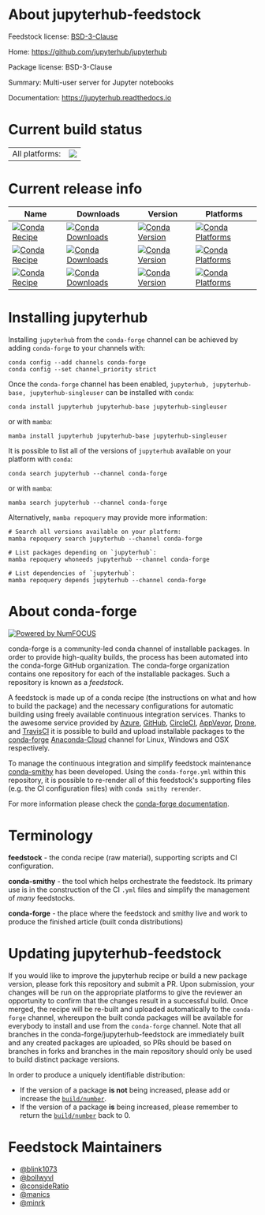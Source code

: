 About jupyterhub-feedstock
==========================

Feedstock license: [BSD-3-Clause](https://github.com/conda-forge/jupyterhub-feedstock/blob/main/LICENSE.txt)

Home: https://github.com/jupyterhub/jupyterhub

Package license: BSD-3-Clause

Summary: Multi-user server for Jupyter notebooks

Documentation: https://jupyterhub.readthedocs.io

Current build status
====================


<table><tr><td>All platforms:</td>
    <td>
      <a href="https://dev.azure.com/conda-forge/feedstock-builds/_build/latest?definitionId=497&branchName=main">
        <img src="https://dev.azure.com/conda-forge/feedstock-builds/_apis/build/status/jupyterhub-feedstock?branchName=main">
      </a>
    </td>
  </tr>
</table>

Current release info
====================

| Name | Downloads | Version | Platforms |
| --- | --- | --- | --- |
| [![Conda Recipe](https://img.shields.io/badge/recipe-jupyterhub-green.svg)](https://anaconda.org/conda-forge/jupyterhub) | [![Conda Downloads](https://img.shields.io/conda/dn/conda-forge/jupyterhub.svg)](https://anaconda.org/conda-forge/jupyterhub) | [![Conda Version](https://img.shields.io/conda/vn/conda-forge/jupyterhub.svg)](https://anaconda.org/conda-forge/jupyterhub) | [![Conda Platforms](https://img.shields.io/conda/pn/conda-forge/jupyterhub.svg)](https://anaconda.org/conda-forge/jupyterhub) |
| [![Conda Recipe](https://img.shields.io/badge/recipe-jupyterhub--base-green.svg)](https://anaconda.org/conda-forge/jupyterhub-base) | [![Conda Downloads](https://img.shields.io/conda/dn/conda-forge/jupyterhub-base.svg)](https://anaconda.org/conda-forge/jupyterhub-base) | [![Conda Version](https://img.shields.io/conda/vn/conda-forge/jupyterhub-base.svg)](https://anaconda.org/conda-forge/jupyterhub-base) | [![Conda Platforms](https://img.shields.io/conda/pn/conda-forge/jupyterhub-base.svg)](https://anaconda.org/conda-forge/jupyterhub-base) |
| [![Conda Recipe](https://img.shields.io/badge/recipe-jupyterhub--singleuser-green.svg)](https://anaconda.org/conda-forge/jupyterhub-singleuser) | [![Conda Downloads](https://img.shields.io/conda/dn/conda-forge/jupyterhub-singleuser.svg)](https://anaconda.org/conda-forge/jupyterhub-singleuser) | [![Conda Version](https://img.shields.io/conda/vn/conda-forge/jupyterhub-singleuser.svg)](https://anaconda.org/conda-forge/jupyterhub-singleuser) | [![Conda Platforms](https://img.shields.io/conda/pn/conda-forge/jupyterhub-singleuser.svg)](https://anaconda.org/conda-forge/jupyterhub-singleuser) |

Installing jupyterhub
=====================

Installing `jupyterhub` from the `conda-forge` channel can be achieved by adding `conda-forge` to your channels with:

```
conda config --add channels conda-forge
conda config --set channel_priority strict
```

Once the `conda-forge` channel has been enabled, `jupyterhub, jupyterhub-base, jupyterhub-singleuser` can be installed with `conda`:

```
conda install jupyterhub jupyterhub-base jupyterhub-singleuser
```

or with `mamba`:

```
mamba install jupyterhub jupyterhub-base jupyterhub-singleuser
```

It is possible to list all of the versions of `jupyterhub` available on your platform with `conda`:

```
conda search jupyterhub --channel conda-forge
```

or with `mamba`:

```
mamba search jupyterhub --channel conda-forge
```

Alternatively, `mamba repoquery` may provide more information:

```
# Search all versions available on your platform:
mamba repoquery search jupyterhub --channel conda-forge

# List packages depending on `jupyterhub`:
mamba repoquery whoneeds jupyterhub --channel conda-forge

# List dependencies of `jupyterhub`:
mamba repoquery depends jupyterhub --channel conda-forge
```


About conda-forge
=================

[![Powered by
NumFOCUS](https://img.shields.io/badge/powered%20by-NumFOCUS-orange.svg?style=flat&colorA=E1523D&colorB=007D8A)](https://numfocus.org)

conda-forge is a community-led conda channel of installable packages.
In order to provide high-quality builds, the process has been automated into the
conda-forge GitHub organization. The conda-forge organization contains one repository
for each of the installable packages. Such a repository is known as a *feedstock*.

A feedstock is made up of a conda recipe (the instructions on what and how to build
the package) and the necessary configurations for automatic building using freely
available continuous integration services. Thanks to the awesome service provided by
[Azure](https://azure.microsoft.com/en-us/services/devops/), [GitHub](https://github.com/),
[CircleCI](https://circleci.com/), [AppVeyor](https://www.appveyor.com/),
[Drone](https://cloud.drone.io/welcome), and [TravisCI](https://travis-ci.com/)
it is possible to build and upload installable packages to the
[conda-forge](https://anaconda.org/conda-forge) [Anaconda-Cloud](https://anaconda.org/)
channel for Linux, Windows and OSX respectively.

To manage the continuous integration and simplify feedstock maintenance
[conda-smithy](https://github.com/conda-forge/conda-smithy) has been developed.
Using the ``conda-forge.yml`` within this repository, it is possible to re-render all of
this feedstock's supporting files (e.g. the CI configuration files) with ``conda smithy rerender``.

For more information please check the [conda-forge documentation](https://conda-forge.org/docs/).

Terminology
===========

**feedstock** - the conda recipe (raw material), supporting scripts and CI configuration.

**conda-smithy** - the tool which helps orchestrate the feedstock.
                   Its primary use is in the construction of the CI ``.yml`` files
                   and simplify the management of *many* feedstocks.

**conda-forge** - the place where the feedstock and smithy live and work to
                  produce the finished article (built conda distributions)


Updating jupyterhub-feedstock
=============================

If you would like to improve the jupyterhub recipe or build a new
package version, please fork this repository and submit a PR. Upon submission,
your changes will be run on the appropriate platforms to give the reviewer an
opportunity to confirm that the changes result in a successful build. Once
merged, the recipe will be re-built and uploaded automatically to the
`conda-forge` channel, whereupon the built conda packages will be available for
everybody to install and use from the `conda-forge` channel.
Note that all branches in the conda-forge/jupyterhub-feedstock are
immediately built and any created packages are uploaded, so PRs should be based
on branches in forks and branches in the main repository should only be used to
build distinct package versions.

In order to produce a uniquely identifiable distribution:
 * If the version of a package **is not** being increased, please add or increase
   the [``build/number``](https://docs.conda.io/projects/conda-build/en/latest/resources/define-metadata.html#build-number-and-string).
 * If the version of a package **is** being increased, please remember to return
   the [``build/number``](https://docs.conda.io/projects/conda-build/en/latest/resources/define-metadata.html#build-number-and-string)
   back to 0.

Feedstock Maintainers
=====================

* [@blink1073](https://github.com/blink1073/)
* [@bollwyvl](https://github.com/bollwyvl/)
* [@consideRatio](https://github.com/consideRatio/)
* [@manics](https://github.com/manics/)
* [@minrk](https://github.com/minrk/)


